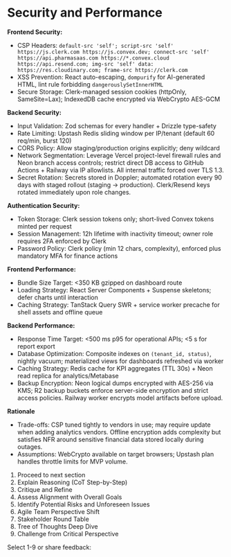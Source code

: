 # Security and Performance

**Frontend Security:**
- CSP Headers: `default-src 'self'; script-src 'self' https://js.clerk.com https://js.convex.dev; connect-src 'self' https://api.pharmasaas.com https://*.convex.cloud https://api.resend.com; img-src 'self' data: https://res.cloudinary.com; frame-src https://clerk.com`
- XSS Prevention: React auto-escaping, `dompurify` for AI-generated HTML, lint rule forbidding `dangerouslySetInnerHTML`
- Secure Storage: Clerk-managed session cookies (httpOnly, SameSite=Lax); IndexedDB cache encrypted via WebCrypto AES-GCM

**Backend Security:**
- Input Validation: Zod schemas for every handler + Drizzle type-safety
- Rate Limiting: Upstash Redis sliding window per IP/tenant (default 60 req/min, burst 120)
- CORS Policy: Allow staging/production origins explicitly; deny wildcard
- Network Segmentation: Leverage Vercel project-level firewall rules and Neon branch access controls; restrict direct DB access to GitHub Actions + Railway via IP allowlists. All internal traffic forced over TLS 1.3.
- Secret Rotation: Secrets stored in Doppler; automated rotation every 90 days with staged rollout (staging → production). Clerk/Resend keys rotated immediately upon role changes.

**Authentication Security:**
- Token Storage: Clerk session tokens only; short-lived Convex tokens minted per request
- Session Management: 12h lifetime with inactivity timeout; owner role requires 2FA enforced by Clerk
- Password Policy: Clerk policy (min 12 chars, complexity), enforced plus mandatory MFA for finance actions

**Frontend Performance:**
- Bundle Size Target: <350 KB gzipped on dashboard route
- Loading Strategy: React Server Components + Suspense skeletons; defer charts until interaction
- Caching Strategy: TanStack Query SWR + service worker precache for shell assets and offline queue

**Backend Performance:**
- Response Time Target: <500 ms p95 for operational APIs; <5 s for report export
- Database Optimization: Composite indexes on `(tenant_id, status)`, nightly vacuum; materialized views for dashboards refreshed via worker
- Caching Strategy: Redis cache for KPI aggregates (TTL 30s) + Neon read replica for analytics/Metabase
- Backup Encryption: Neon logical dumps encrypted with AES-256 via KMS; R2 backup buckets enforce server-side encryption and strict access policies. Railway worker encrypts model artifacts before upload.

**Rationale**
- Trade-offs: CSP tuned tightly to vendors in use; may require update when adding analytics vendors. Offline encryption adds complexity but satisfies NFR around sensitive financial data stored locally during outages.
- Assumptions: WebCrypto available on target browsers; Upstash plan handles throttle limits for MVP volume.

1. Proceed to next section  
2. Explain Reasoning (CoT Step-by-Step)  
3. Critique and Refine  
4. Assess Alignment with Overall Goals  
5. Identify Potential Risks and Unforeseen Issues  
6. Agile Team Perspective Shift  
7. Stakeholder Round Table  
8. Tree of Thoughts Deep Dive  
9. Challenge from Critical Perspective  

Select 1-9 or share feedback:
